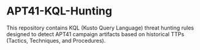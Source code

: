# APT41-KQL-Hunting
This repository contains KQL (Kusto Query Language) threat hunting rules designed to detect APT41 campaign artifacts based on historical TTPs (Tactics, Techniques, and Procedures).
